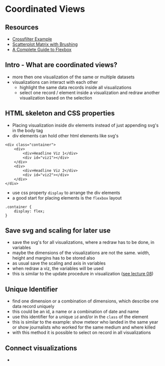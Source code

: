 # Coordinated Views

## Resources

* [Crossfilter Example](http://square.github.io/crossfilter/)
* [Scatterplot Matrix with Brushing](https://bl.ocks.org/mbostock/4063663)
* [A Complete Guide to Flexbox](https://css-tricks.com/snippets/css/a-guide-to-flexbox/)

## Intro - What are coordinated views?

* more then one visualization of the same or multiple datasets
* visualizations can interact with each other 
    - highlight the same data records inside all visualizations
    - select one record / element inside a visualization and redraw another visualization based on the selection 

## HTML skeleton and CSS properties

* Placing visualization inside div elements instead of just appending svg's in the body tag
* div elements can hold other html elements like svg's

```
<div class="container">
    <div>
        <div>Headline Viz 1</div>
        <div id="viz1"></div>
    </div>
    <div>
        <div>Headline Viz 2</div>
        <div id="viz2"></div>
    </div>
</div>
```

* use css property `display` to arrange the div elements
* a good start for placing elements is the `flexbox` layout 

```
.container {
    display: flex;
}
```

## Save svg and scaling for later use 

* save the svg's for all visualizations, where a redraw has to be done, in variables
* maybe the dimensions of the visualizations are not the same. width, height and margins has to be stored also
* as usual save the scaling and axis in variables 
* when redraw a viz, the variables will be used
* this is similar to the update procedure in visualization ([see lecture 08](https://github.com/Letty/infovis-with-d3js/blob/master/08_changing_data/08_changing_data.md))

## Unique Identifier

* find one dimension or a combination of dimensions, which describe one data record uniquely
* this could be an id, a name or a combination of date and name
* use this identifier for a unique `id` and/or in the `class` of the element
* this is similar to the example: show meteor who landed in the same year or show journalists who worked for the same medium and where killed
* with this method it is possible to select on record in all visualizations

## Connect visualizations

*  